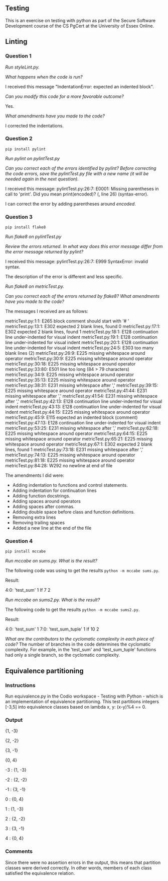 ## Testing

This is an exercise on testing with python as part of the Secure Software Development course of the CS PgCert at the University of Essex Online. 

## Linting

### Question 1

*Run styleLint.py.*

*What happens when the code is run?*

I received this message "IndentationError: expected an indented block".

*Can you modify this code for a more favorable outcome?*

Yes. 

*What amendments have you made to the code?*

I corrected the indentations.

### Question 2

```pip install pylint```

*Run pylint on pylintTest.py*

*Can you correct each of the errors identified by pylint? Before correcting the code errors, save the pylintTest.py file with a new name (it will be needed again in the next question).*

I received this message: pylintTest.py:26:7: E0001: Missing parentheses in call to 'print'. Did you mean print(encoded)? (<unknown>, line 26) (syntax-error).

I can correct the error by adding parentheses around *encoded*.

### Question 3
```pip install flake8```

*Run flake8 on pylintTest.py*

*Review the errors returned. In what way does this error message differ from the error message returned by pylint?*

I received this message: pylintTest.py:26:7: E999 SyntaxError: invalid syntax.

The description of the error is different and less specific.

*Run flake8 on metricTest.py.*

*Can you correct each of the errors returned by flake8? What amendments have you made to the code?*

The messages I received are as follows:

metricTest.py:1:1: E265 block comment should start with '# '
metricTest.py:13:1: E302 expected 2 blank lines, found 0
metricTest.py:17:1: E302 expected 2 blank lines, found 1
metricTest.py:18:1: E128 continuation line under-indented for visual indent
metricTest.py:19:1: E128 continuation line under-indented for visual indent
metricTest.py:20:1: E128 continuation line under-indented for visual indent
metricTest.py:24:5: E303 too many blank lines (2)
metricTest.py:26:9: E225 missing whitespace around operator
metricTest.py:30:9: E225 missing whitespace around operator
metricTest.py:30:18: E225 missing whitespace around operator
metricTest.py:33:80: E501 line too long (84 > 79 characters)
metricTest.py:34:9: E225 missing whitespace around operator
metricTest.py:35:13: E225 missing whitespace around operator
metricTest.py:38:31: E231 missing whitespace after ','
metricTest.py:39:15: E225 missing whitespace around operator
metricTest.py:41:44: E231 missing whitespace after ','
metricTest.py:41:54: E231 missing whitespace after ','
metricTest.py:42:13: E128 continuation line under-indented for visual indent
metricTest.py:43:13: E128 continuation line under-indented for visual indent
metricTest.py:44:15: E225 missing whitespace around operator
metricTest.py:45:9: E115 expected an indented block (comment)
metricTest.py:47:13: E128 continuation line under-indented for visual indent
metricTest.py:53:25: E231 missing whitespace after ','
metricTest.py:62:18: E225 missing whitespace around operator
metricTest.py:64:15: E225 missing whitespace around operator
metricTest.py:65:21: E225 missing whitespace around operator
metricTest.py:67:1: E302 expected 2 blank lines, found 1
metricTest.py:73:18: E231 missing whitespace after ','
metricTest.py:74:13: E225 missing whitespace around operator
metricTest.py:81:18: E225 missing whitespace around operator
metricTest.py:84:28: W292 no newline at end of file

The amendments I did were:
- Adding indentation to functions and control statements.
- Adding indentation for continuation lines
- Adding function docstrings.
- Adding spaces around operators
- Adding spaces after commas.
- Adding double space before class and function definitions.
- Removing extra lines
- Removing trailing spaces
- Added a new line at the end of the file

### Question 4

```pip install mccabe```

*Run mccabe on sums.py. What is the result?*

The following code was using to get the results ```python -m mccabe sums.py```.

Result:

4:0: 'test_sum' 1
If 7 2

*Run mccabe on sums2.py. What is the result?*

The following code  to get the results ```python -m mccabe sums2.py```.

Result:

4:0: 'test_sum' 1
7:0: 'test_sum_tuple' 1
If 10 2

*What are the contributors to the cyclomatic complexity in each piece of code?*
The number of branches in the code determines the cyclomatic complexity. For example, in the 'test_sum' and 'test_sum_tuple' functions had only a single branch, so the cyclomatic complexity.

## Equivalence partitioning

### Instructions

Run equivalence.py in the Codio workspace - Testing with Python - which is an implementation of equivalence partitioning. This test partitions integers [-3,5] into equivalence classes based on lambda x, y: (x-y)%4 == 0.

### Output

{1, -3}

{2, -2}

{3, -1}

{0, 4}

-3 : {1, -3}

-2 : {2, -2}

-1 : {3, -1}

0 : {0, 4}

1 : {1, -3}

2 : {2, -2}

3 : {3, -1}

4 : {0, 4}

### Comments

Since there were no assertion errors in the output, this means that partition classes were derived correctly. In other words, members of each class satisfied the equivalence relation.






